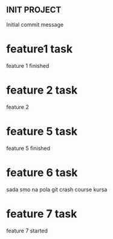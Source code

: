 ## INIT PROJECT ##

Initial commit message

# feature1 task
feature 1 finished

# feature 2 task
feature 2
# feature 5 task

feature 5 finished
# feature 6 task

sada smo na pola git crash course kursa

# feature 7 task

feature 7 started
